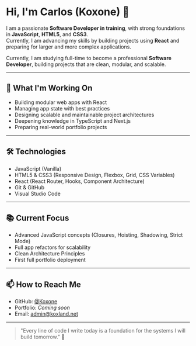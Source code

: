 # Hi, I'm Carlos (Koxone) 👋

I am a passionate **Software Developer in training**, with strong foundations in **JavaScript**, **HTML5**, and **CSS3**.  
Currently, I am advancing my skills by building projects using **React** and preparing for larger and more complex applications.

Currently, I am studying full-time to become a professional **Software Developer**, building projects that are clean, modular, and scalable.


---

## 🚀 What I'm Working On

- Building modular web apps with React
- Managing app state with best practices
- Designing scalable and maintainable project architectures
- Deepening knowledge in TypeScript and Next.js
- Preparing real-world portfolio projects

---

## 🛠 Technologies

- JavaScript (Vanilla)
- HTML5 & CSS3 (Responsive Design, Flexbox, Grid, CSS Variables)
- React (React Router, Hooks, Component Architecture)
- Git & GitHub
- Visual Studio Code

---

## 📚 Current Focus

- Advanced JavaScript concepts (Closures, Hoisting, Shadowing, Strict Mode)
- Full app refactors for scalability
- Clean Architecture Principles
- First full portfolio deployment

---

## 📫 How to Reach Me

- GitHub: [@Koxone](https://github.com/Koxone)
- Portfolio: *Coming soon*
- Email: admin@koxland.net

---

> \"Every line of code I write today is a foundation for the systems I will build tomorrow.\" 🚀
